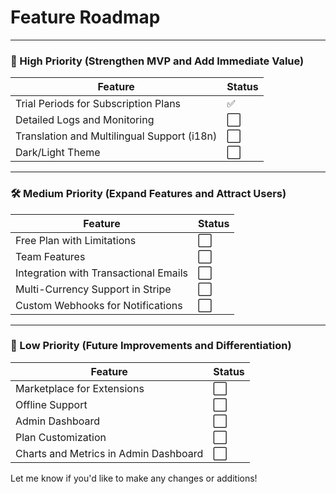 # **Feature Roadmap**

---

### **🔧 High Priority (Strengthen MVP and Add Immediate Value)**

| **Feature**                                        | **Status** |
|----------------------------------------------------|------------|
| Trial Periods for Subscription Plans               | ✅         |
| Detailed Logs and Monitoring                       | ⬜         |
| Translation and Multilingual Support (i18n)        | ⬜         |
| Dark/Light Theme                                   | ⬜         |


---

### **🛠️ Medium Priority (Expand Features and Attract Users)**

| **Feature**                                        | **Status** |
|----------------------------------------------------|------------|
| Free Plan with Limitations                         | ⬜         |
| Team Features                                      | ⬜         |
| Integration with Transactional Emails              | ⬜         |
| Multi-Currency Support in Stripe                   | ⬜         |
| Custom Webhooks for Notifications                  | ⬜         |

---

### **🚀 Low Priority (Future Improvements and Differentiation)**

| **Feature**                                        | **Status** |
|----------------------------------------------------|------------|
| Marketplace for Extensions                         | ⬜         |
| Offline Support                                    | ⬜         |
| Admin Dashboard                                    | ⬜         |
| Plan Customization                                 | ⬜         |
| Charts and Metrics in Admin Dashboard              | ⬜         |

Let me know if you'd like to make any changes or additions!